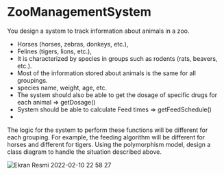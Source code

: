 # ZooManagementSystem

You design a system to track information about animals in a zoo.

- Horses (horses, zebras, donkeys, etc.),
- Felines (tigers, lions, etc.),
- It is characterized by species in groups such as rodents (rats, beavers, etc.).
- Most of the information stored about animals is the same for all groupings.
- species name, weight, age, etc.
- The system should also be able to get the dosage of specific drugs for each animal => getDosage()
- System should be able to calculate Feed times => getFeedSchedule()
- 
The logic for the system to perform these functions will be different for each grouping. For example, the feeding algorithm will be different for horses and different for tigers.
Using the polymorphism model, design a class diagram to handle the situation described above.


![Ekran Resmi 2022-02-10 22 58 27](https://user-images.githubusercontent.com/43450948/153487207-2c8f9d84-e46b-4f6b-bee1-6365f505eeb7.png)
